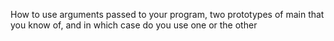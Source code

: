 How to use arguments passed to your program,  two prototypes of main that you know of, and in which case do you use one or the other
